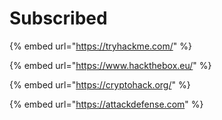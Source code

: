 # Subscribed

{% embed url="https://tryhackme.com/" %}

{% embed url="https://www.hackthebox.eu/" %}

{% embed url="https://cryptohack.org/" %}

{% embed url="https://attackdefense.com" %}

